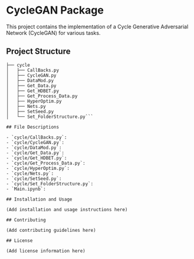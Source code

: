 
# CycleGAN Package

This project contains the implementation of a Cycle Generative Adversarial Network (CycleGAN) for various tasks.

## Project Structure

```
├── cycle
│   ├── CallBacks.py
│   ├── CycleGAN.py
│   ├── DataMod.py
│   ├── Get_Data.py
│   ├── Get_HDBET.py
│   ├── Get_Process_Data.py
│   ├── HyperOptim.py
│   ├── Nets.py
│   ├── SetSeed.py
│   └── Set_FolderStructure.py```

## File Descriptions

- `cycle/CallBacks.py`: 
- `cycle/CycleGAN.py`: 
- `cycle/DataMod.py`: 
- `cycle/Get_Data.py`: 
- `cycle/Get_HDBET.py`: 
- `cycle/Get_Process_Data.py`: 
- `cycle/HyperOptim.py`: 
- `cycle/Nets.py`: 
- `cycle/SetSeed.py`: 
- `cycle/Set_FolderStructure.py`: 
- `Main.ipynb`: 

## Installation and Usage

(Add installation and usage instructions here)

## Contributing

(Add contributing guidelines here)

## License

(Add license information here)



